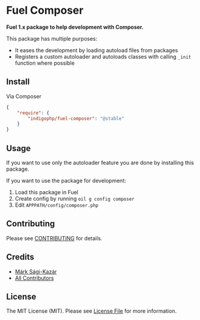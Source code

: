 # Fuel Composer

**Fuel 1.x package to help development with Composer.**

This package has multiple purposes:

* It eases the development by loading autoload files from packages
* Registers a custom autoloader and autoloads classes with calling `_init` function where possible


## Install

Via Composer

``` json
{
    "require": {
        "indigophp/fuel-composer": "@stable"
    }
}
```

## Usage

If you want to use only the autoloader feature you are done by installing this package.

If you want to use the package for development:

1. Load this package in Fuel
2. Create config by running `oil g config composer`
3. Edit `APPPATH/config/composer.php`

## Contributing

Please see [CONTRIBUTING](https://github.com/indigophp/fuel-composer/blob/develop/CONTRIBUTING.md) for details.


## Credits

- [Márk Sági-Kazár](https://github.com/sagikazarmark)
- [All Contributors](https://github.com/indigophp/fuel-composer/contributors)


## License

The MIT License (MIT). Please see [License File](https://github.com/indigophp/fuel-composer/blob/develop/LICENSE) for more information.
